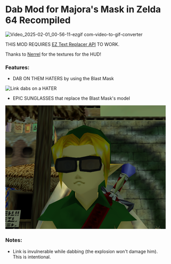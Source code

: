 # Dab Mod for Majora's Mask in Zelda 64 Recompiled
![Video_2025-02-01_00-56-11-ezgif com-video-to-gif-converter](https://github.com/user-attachments/assets/aa4b4dfc-2bac-4203-b319-7832d52307b6)

THIS MOD REQUIRES [EZ Text Replacer API](https://thunderstore.io/c/zelda-64-recompiled/p/LT_Schmiddy/EZ_Text_Replacer_API/) TO WORK.

Thanks to [Nerrel](https://www.youtube.com/c/nerrel) for the textures for the HUD!

### Features:
- DAB ON THEM HATERS by using the Blast Mask

![Link dabs on a HATER](https://raw.githubusercontent.com/Reonu/mm-dab-mod/refs/heads/main/page_assets/dab_on_hater.gif)
- EPIC SUNGLASSES that replace the Blast Mask's model

![EPIC sunglasses. Don't like them? Too bad. He doesn't care. He WILL dab on you.](https://raw.githubusercontent.com/Reonu/mm-dab-mod/refs/heads/main/page_assets/sunglasses.png)

### Notes:
- Link is invulnerable while dabbing (the explosion won't damage him). This is intentional. 

